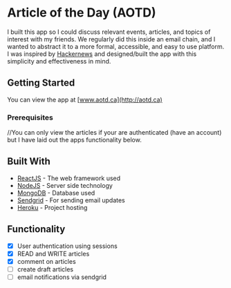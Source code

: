 # Article of the Day (AOTD)

I built this app so I could discuss relevant events, articles, and topics of interest with my friends. We regularly did this inside an email chain, and I wanted to abstract it to a more formal, accessible, and easy to use platform. I was inspired by [Hackernews](https://news.ycombinator.com/news) and designed/built the app with this simplicity and effectiveness in mind.

## Getting Started

You can view the app at [www.aotd.ca](http://aotd.ca)

### Prerequisites

//You can only view the articles if your are authenticated (have an account) but I have laid out the apps functionality below.

## Built With

* [ReactJS](https://reactjs.org/) - The web framework used
* [NodeJS](https://maven.apache.org/) - Server side technology
* [MongoDB](https://www.mongodb.com/) - Database used
* [Sendgrid](https://sendgrid.com/) - For sending email updates
* [Heroku](https://www.heroku.com/) - Project hosting

## Functionality

* [x] User authentication using sessions
* [x] READ and WRITE articles
* [x] comment on articles
* [ ] create draft articles
* [ ] email notifications via sendgrid
